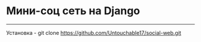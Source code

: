 # Мини-соц сеть на Django 
____
Установка - git clone https://github.com/Untouchable17/social-web.git
